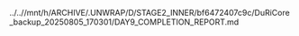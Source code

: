 ../..//mnt/h/ARCHIVE/.UNWRAP/D/STAGE2_INNER/bf6472407c9c/DuRiCore_backup_20250805_170301/DAY9_COMPLETION_REPORT.md